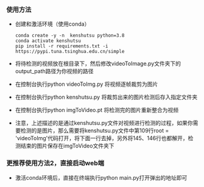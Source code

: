 ### 使用方法
- 创建和激活环境（使用conda）
    ```
    conda create -y -n  kenshutsu python=3.8
    conda activate kenshutsu
    pip install -r requirements.txt -i  https://pypi.tuna.tsinghua.edu.cn/simple
    ```
- 将待检测的视频放在根目录下，然后修改videoToImage.py文件夹下的output_path路径为你视频的路径
- 在控制台执行python videoToImg.py 将视频逐帧裁剪为图片
- 在控制台执行python kenshutsu.py 将裁剪出来的图片检测后存入指定文件夹
- 在控制台执行python imgToVideo.pt 将检测完的图片重新整合为视频

- 注意，上述描述的是通过kenshutsu.py文件对视频进行检测的过程，如果你需要检测的是图片，那么需要将kenshutsu.py文件中第109行root = 'videoToImg'代码打开，将下面一行去掉，另外将145、146行也都解开，检测结束的图片保存在imgToVideo文件夹下

### 更推荐使用方法2，直接启动web端
- 激活conda环境后，直接在终端执行python main.py打开弹出的地址即可